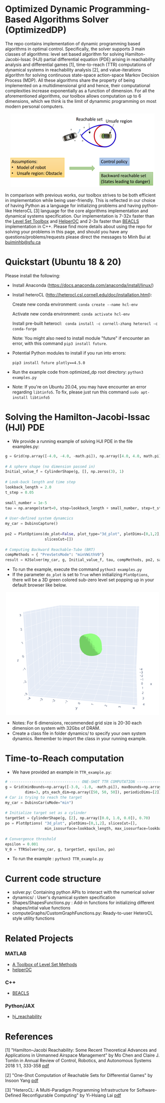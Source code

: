 # Optimized Dynamic Programming-Based Algorithms Solver (OptimizedDP)
The repo contains implementation of dynamic programming based algorithms in optimal control. Specifically, the solver supports 3 main classes of algorithms: level set based algorithm for solving Hamilton-Jacobi-Issac (HJI) partial differential equation (PDE) arising in reachability analysis and differential games [1], time-to-reach (TTR) computations of dynamical systems in reachability analysis [2], and value-iterations algorithm for solving continuous state-space action-space Markov Decision Process (MDP). All these algorithms share the property of being implemented on a multidimensional grid and hence, their computational complexities increase exponentially as a function of dimension. For all the aforementioned algorithms, our toolbox allows computation up to 6 dimensions, which we think is the limit of dynammic programming on most modern personal computers.
<div align="center">
    <img src="images/avoid.png" width="470" height="240">
</div>        

<!-- ![Avoid](images/avoid.png) -->

In comparison with previous works, our toolbox strives to be both efficient in implementation while being user-friendly. This is reflected in our choice of having Python as a language for initializing problems and having python-like HeteroCL [3] language for the core algorithms implementation and dynamical systems specification. Our implementation is 7-32x faster than the [Level Set Toolbox](https://github.com/risk-sensitive-reachability/ToolboxLS) and [HelperOC](https://github.com/HJReachability/helperOC) and 2-3x faster than [BEACLS](https://hjreachability.github.io/beacls/) implementation in C++. Please find more details about using the repo for solving your problems in this page, and should you have any questions/problems/requests please direct the messages to Minh Bui at buiminhb@sfu.ca 

# Quickstart (Ubuntu 18 & 20)
Please install the following:
* Install Anaconda (https://docs.anaconda.com/anaconda/install/linux/)
* Install heteroCL (http://heterocl.csl.cornell.edu/doc/installation.html):

    Create new conda environment: ``` conda create --name hcl-env ```
    
    Activate new conda environment: ``` conda activate hcl-env ```
    
    Install pre-built heterocl: ``` conda install -c cornell-zhang heterocl -c conda-forge```

    Note: You might also need to install module "future" if encounter an error, with this command ``` pip3 install future ```.  
    
* Potential Python modules to install if you run into errors:

    ``` pip3 install future plotly==4.5.0 ```
    
* Run the example code from optimized_dp root directory: ``` python3 examples.py ```
* Note: If you're on Ubuntu 20.04, you may have encounter an error regarding ``` libtinfo5 ```. To fix,
please just run this command ```sudo apt-install libtinfo5 ``` 

# Solving the Hamilton-Jacobi-Issac (HJI) PDE
* We provide a running example of solving HJI PDE in the file examples.py:
```python
g = Grid(np.array([-4.0, -4.0, -math.pi]), np.array([4.0, 4.0, math.pi]), 3, np.array([40, 40, 40]), [2])

# A sphere shape (no dimension passed in) 
Initial_value_f = CylinderShape(g, [], np.zeros(3), 1)

# Look-back length and time step
lookback_length = 2.0
t_step = 0.05

small_number = 1e-5
tau = np.arange(start=0, stop=lookback_length + small_number, step=t_step)

# User-defined system dynamcics
my_car = DubinsCapture()

po2 = PlotOptions(do_plot=False, plot_type="3d_plot", plotDims=[0,1,2],
                  slicesCut=[])
                  
# Computing Backward Reachable-Tube (BRT)
compMethods = { "PrevSetsMode": "minVWithV0"}
result = HJSolver(my_car, g, Initial_value_f, tau, compMethods, po2, saveAllTimeSteps=True )
```
* To run the example, execute the command `python3 examples.py`
* If the parameter `do_plot` is set to `True` when initializing `PlotOptions`, there will be a 3D green colored sub-zero level set popping up in your default browser like below. 
<!-- ![BallPic](images/ball_pic.png) -->
<div align="center">
<img src="images/ball_pic.png" width="500" height="400">
</div>        

* Notes: For 6 dimensions, recommended grid size is 20-30 each dimension on system with 32Gbs of DRAM.
* Create a class file in folder dynamics/ to specify your own system dynamics. Remember to import the class in your running example.  

# Time-to-Reach computation
* We have provided an example in `TTR_example.py`: 
```python
# -------------------------------- ONE-SHOT TTR COMPUTATION ---------------------------------- #
g = Grid(minBounds=np.array([-3.0, -1.0, -math.pi]), maxBounds=np.array([3.0, 4.0, math.pi]),
         dims=3, pts_each_dim=np.array([50, 50, 50]), periodicDims=[2])
# Car is trying to reach the target
my_car = DubinsCar(uMode="min")

# Initialize target set as a cylinder
targetSet = CylinderShape(g, [2], np.array([0.0, 1.0, 0.0]), 0.70)
po = PlotOptions( "3d_plot", plotDims=[0,1,2], slicesCut=[],
                  min_isosurface=lookback_length, max_isosurface=lookback_length)

# Convergence threshold
epsilon = 0.001
V_0 = TTRSolver(my_car, g, targetSet, epsilon, po)
```
* To run the example : `python3 TTR_example.py`
# Current code structure
* solver.py: Containing python APIs to interact with the numerical solver
* dynamics/ : User's dynamical system specification
* Shapes/ShapesFunctions.py : Add-in functions for initializing different shapes/intial value functions
* computeGraphs/CustomGraphFunctions.py: Ready-to-user HeteroCL style utility functions


# Related Projects
### MATLAB
* [A Toolbox of Level Set Methods ](https://www.cs.ubc.ca/~mitchell/ToolboxLS/)
* [helperOC](https://github.com/HJReachability/helperOC)
### C++
* [BEACLS](https://hjreachability.github.io/beacls/)
### Python/JAX
* [hj_reachability](https://github.com/StanfordASL/hj_reachability)

# References
[1] "Hamilton–Jacobi Reachability: Some Recent Theoretical Advances and Applications in Unmanned Airspace Management" by Mo Chen and Claire J. Tomlin in 
Annual Review of Control, Robotics, and Autonomous Systems 2018 1:1, 333-358 [pdf](https://sfumars.com/wp-content/papers/2018_ar_hjreach.pdf)

[2] "One-Shot Computation of Reachable Sets for Differential Games" by Insoon Yang [pdf](https://dl.acm.org/doi/pdf/10.1145/2461328.2461359?casa_token=GmZ6JB2DhLwAAAAA:qRSxxQisIcNpNo6nJHWbi5lRSmxFWk_gL2dXxilkpPi3PsgwxwPSs5hCdcuV7Elx1PTQ84cAGFQ)

[3] "HeteroCL: A Multi-Paradigm Programming Infrastructure for Software-Defined Reconfigurable Computing" by Yi-Hsiang Lai [pdf](https://vast.cs.ucla.edu/~chiyuze/pub/fpga19-heterocl.pdf)

